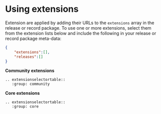 # Using extensions

Extension are applied by adding their URLs to the ```extensions``` array in the release or record package. To use one or more extensions, select them from the extension lists below and include the following in your release or record package meta-data:


```json
{
    "extensions":[],
    "releases":[]
}
```


**Community extensions**

```eval_rst
.. extensionselectortable::
   :group: community
```
**Core extensions**

```eval_rst
.. extensionselectortable::
   :group: core
```
